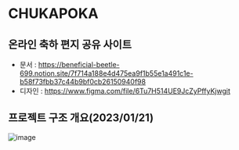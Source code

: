 # CHUKAPOKA
## 온라인 축하 편지 공유 사이트
- 문서 : https://beneficial-beetle-699.notion.site/7f714a188e4d475ea9f1b55e1a491c1e-b58f73fbb37c44b9bf0cb26150940f98
- 디자인 : https://www.figma.com/file/6Tu7H514UE9JcZyPffyKjwgit

## 프로젝트 구조 개요(2023/01/21)
![image](https://github.com/Chukapoka/.github/assets/56281493/eb27b4ff-974b-4975-b829-acf78d6332e2)
